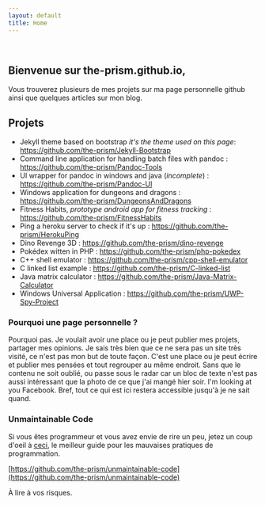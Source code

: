 ```yaml
---
layout: default
title: Home
---
```


<div class="header200px" style="background-image: url(/images/head.jpg);">
&nbsp;
</div>

## Bienvenue sur the-prism.github.io,

Vous trouverez plusieurs de mes projets sur ma page personnelle github ainsi que quelques articles sur mon blog.

## Projets

* Jekyll theme based on bootstrap _it's the theme used on this page_: <https://github.com/the-prism/Jekyll-Bootstrap>
* Command line application for handling batch files with pandoc : <https://github.com/the-prism/Pandoc-Tools>
* UI wrapper for pandoc in windows and java (_incomplete_) : <https://github.com/the-prism/Pandoc-UI>
* Windows application for dungeons and dragons : <https://github.com/the-prism/DungeonsAndDragons>
* Fitness Habits, _prototype android app for fitness tracking_ : <https://github.com/the-prism/FitnessHabits>
* Ping a heroku server to check if it's up : <https://github.com/the-prism/HerokuPing>
* Dino Revenge 3D : <https://github.com/the-prism/dino-revenge>
* Pokédex witten in PHP : <https://github.com/the-prism/php-pokedex>
* C++ shell emulator : <https://github.com/the-prism/cpp-shell-emulator>
* C linked list example : <https://github.com/the-prism/C-linked-list>
* Java matrix calculator : <https://github.com/the-prism/Java-Matrix-Calculator>
* Windows Universal Application : <https://github.com/the-prism/UWP-Spy-Project>

### Pourquoi une page personnelle ?
Pourquoi pas.
Je voulait avoir une place ou je peut publier mes projets, partager mes opinions.
Je sais très bien que ce ne sera pas un site très visité, ce n'est pas mon but de toute façon.
C'est une place ou je peut écrire et publier mes pensées et tout regrouper au même endroit.
Sans que le contenu ne soit oublié, ou passe sous le radar car un bloc de texte n'est pas aussi intéressant que la photo de ce que j'ai mangé hier soir.
I'm looking at you Facebook.
Bref, tout ce qui est ici restera accessible jusqu'à je ne sait quand.

### Unmaintainable Code

Si vous êtes programmeur et vous avez envie de rire un peu, jetez un coup d'oeil à [ceci](https://github.com/the-prism/unmaintainable-code), le meilleur guide pour les mauvaises pratiques de programmation.

[https://github.com/the-prism/unmaintainable-code](https://github.com/the-prism/unmaintainable-code)

À lire à vos risques.
